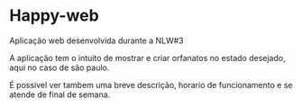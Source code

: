 # Happy-web
Aplicação web desenvolvida durante a NLW#3

A aplicação tem o intuito de mostrar e criar orfanatos no estado desejado, aqui no caso de são paulo.

É possivel ver tambem uma breve descrição, horario de funcionamento e se atende de final de semana.
